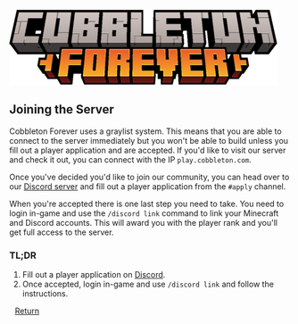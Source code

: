 ![](_assets/cobbleton_forever_logo.png)

<section class='coverpage'>

<h2>Joining the Server</h2>

Cobbleton Forever uses a graylist system. This means that you are able to connect to the server immediately but you won't be able to build unless you fill out a player application and are accepted. If you'd like to visit our server and check it out, you can connect with the IP `play.cobbleton.com`.

Once you've decided you'd like to join our community, you can head over to our [Discord server](https://cobbleton.com/discord) and fill out a player application from the `#apply` channel.

When you're accepted there is one last step you need to take. You need to login in-game and use the `/discord link` command to link your Minecraft and Discord accounts. This will award you with the player rank and you'll get full access to the server.

<h3>TL;DR</h3>

1. Fill out a player application on [Discord](https://cobbleton.com/discord).
2. Once accepted, login in-game and use `/discord link` and follow the instructions.

</section>

<a href="#/" class='coverpage-button'><i class="fa-solid fa-left-long" style='padding-right: 10px;'></i>Return</a>

<footer class='coverpage-footer'><br></footer>